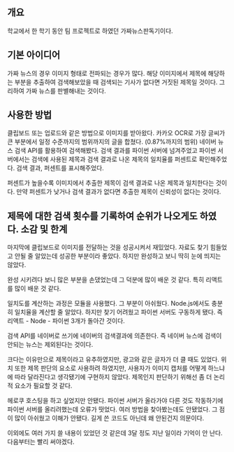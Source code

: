 개요
-------------
학교에서 한 학기 동안 팀 프로젝트로 하였던 가짜뉴스판독기이다.

기본 아이디어
-------------
가짜 뉴스의 경우 이미지 형태로 전파되는 경우가 많다.
해당 이미지에서 제목에 해당하는 부분을 추출하여 검색해보았을 때
검색되는 기사가 없다면 거짓된 제목일 것이다.
그리하여 가짜 뉴스를 판별해내는 것이다.

사용한 방법
-------------
클립보드 또는 업로드와 같은 방법으로 이미지를 받아왔다.
카카오 OCR로 가장 글씨가 큰 부분에서 일정 수준까지의 범위까지의 글을 합쳤다. (0.87%까지의 범위)
네이버 뉴스 검색 API를 활용하여 검색해봤다.
검색 결과를 파이썬 서버에 넘겨주었고 파이썬 서버에서는 검색에 사용된 제목과 검색 결과로 나온 제목의 일치율를 퍼센트로 확인해주었다.
검색 결과, 퍼센트를 표시해주었다.

퍼센트가 높을수록 이미지에서 추출한 제목이 검색 결과로 나온 제목과 일치한다는 것이다.
만약 퍼센트가 낮거나 검색 결과가 없다면 추출한 제목이 신뢰성이 없다는 것이다.

제목에 대한 검색 횟수를 기록하여 순위가 나오게도 하였다.
소감 및 한계
-------------
마지막에 클립보드로 이미지를 전달하는 것을 성공시켜서 재밌었다. 자료도 찾기 힘들었고 안될 줄 알았는데 성공한 부분이라 좋았다.
하지만 완성하고 보니 딱히 눈에 띄지는 않았다.

완성 시키려다 보니 많은 부분을 손댔었는데 그 덕분에 많이 배운 것 같다. 특히 리액트를 많이 배운 것 같다.

일치도를 계산하는 과정은 모듈을 사용했다. 그 부분이 아쉬웠다.
Node.js에서도 충분히 일치율을 계산할 줄 알았다. 하지만 찾기 어려웠고 파이썬 서버도 구동하게 됐다.
즉 리액트 - Node - 파이썬 3개가 돌아간 것이다.

검색 API를 네이버로 쓰기에 네이버의 검색결과에 의존한다. 즉 네이버 뉴스에 검색이 안되는 뉴스는 제외된다는 것이다.

크다는 이유만으로 제목이라고 유추하였지만, 광고와 같은 글자가 더 클 때도 있었다.
위치 또한 제목 판단의 요소로 사용하려 하였지만, 사용자가 이미지 캡처를 어떻게 하느냐에 따라 달라진다고 생각됐기에 구현하지 않았다.
제목인지 판단하기 위해선 좀 더 논리적 요소가 필요할 것 같다.

헤로쿠 호스팅을 하고 싶었지만 안됐다. 파이썬 서버가 올라가야 다른 것도 작동하기에 파이썬 서버를 올리려했는데 오류가 떳었다.
여러 방법을 찾아봤는데도 안됐었다. 그 점이 많이 아쉬웠고 이해가 안됐다. 길게 쓴 코드도 아닌데 왜 안된건지 의문이다.

이외에도 여러 가지 쓸 내용이 있었던 것 같은데 3달 정도 지난 일이라 기억이 안 난다. 다음부터는 빨리 써야겠다.
